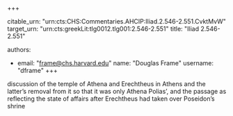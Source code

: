 +++


citable_urn: "urn:cts:CHS:Commentaries.AHCIP:Iliad.2.546-2.551.CvktMvW"
target_urn: "urn:cts:greekLit:tlg0012.tlg001:2.546-2.551"
title: "Iliad 2.546-2.551"

authors:
- email: "frame@chs.harvard.edu"
  name: "Douglas Frame"
  username: "dframe"
+++

<p>discussion of the temple of Athena and Erechtheus in Athens and the latter’s removal from it so that it was only Athena Polias’, and the passage as reflecting the state of affairs after Erechtheus had taken over Poseidon’s shrine</p>